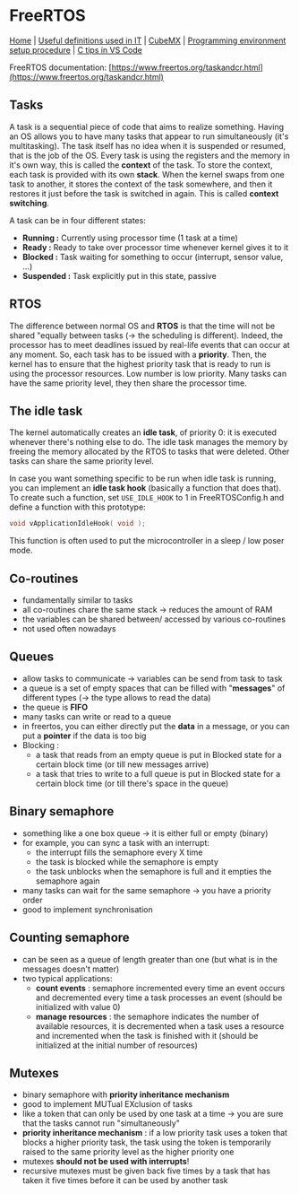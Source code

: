 # FreeRTOS

[Home](../../README.md) | [Useful definitions used in IT](../general/theory.md) | [CubeMX](./cubeMX.md) | [Programming environment setup procedure](./environmentSetup.md) | [C tips in VS Code](./c.md)

FreeRTOS documentation: [https://www.freertos.org/taskandcr.html](https://www.freertos.org/taskandcr.html)

## Tasks

A task is a sequential piece of code that aims to realize something. Having an OS allows you to have many tasks that appear to run simultaneously (it's multitasking). The task itself has no idea when it is suspended or resumed, that is the job of the OS. Every task is using the registers and the memory in it's own way, this is called the **context** of the task. To store the context, each task is provided with its own **stack**. When the kernel swaps from one task to another, it stores the context of the task somewhere, and then it restores it just before the task is switched in again. This is called **context switching**.

A task can be in four different states:
- **Running :** Currently using processor time (1 task at a time)
- **Ready :** Ready to take over processor time whenever kernel gives it to it
- **Blocked :** Task waiting for something to occur (interrupt, sensor value, ...)
- **Suspended :** Task explicitly put in this state, passive

## RTOS

The difference between normal OS and **RTOS** is that the time will not be shared "equally between tasks (-> the scheduling is different). Indeed, the processor has to meet deadlines issued by real-life events that can occur at any moment. So, each task has to be issued with a **priority**. Then, the kernel has to ensure that the highest priority task that is ready to run is using the processor resources. Low number is low priority.  Many tasks can have the same priority level, they then share the processor time.

## The idle task

The kernel automatically creates an **idle task**, of priority 0: it is executed whenever there's nothing else to do. The idle task manages the memory by freeing the memory allocated by the RTOS to tasks that were deleted. Other tasks can share the same priority level.

In case you want something specific to be run when idle task is running, you can implement an **idle task hook** (basically a function that does that). To create such a function, set `USE_IDLE_HOOK` to 1 in FreeRTOSConfig.h and define a function with this prototype:

```C
void vApplicationIdleHook( void );
```

This function is often used to put the microcontroller in a sleep / low poser mode.

## Co-routines

- fundamentally similar to tasks
- all co-routines chare the same stack -> reduces the amount of RAM
- the variables can be shared between/ accessed by various co-routines
- not used often nowadays

## Queues

- allow tasks to communicate -> variables can be send from task to task
- a queue is a set of empty spaces that can be filled with "**messages**" of different types (-> the type allows to read the data)
- the queue is **FIFO**
- many tasks can write or read to a queue
- in freertos, you can either directly put the **data** in a message, or you can put a **pointer** if the data is too big
- Blocking :
  - a task that reads from an empty queue is put in Blocked state for a certain block time (or till new messages arrive)
  - a task that tries to write to a full queue is put in Blocked state for a certain block time (or till there's space in the queue)

## Binary semaphore

- something like a one box queue -> it is either full or empty (binary)
- for example, you can sync a task with an interrupt:
  - the interrupt fills the semaphore every X time
  - the task is blocked while the semaphore is empty
  - the task unblocks when the semaphore is full and it empties the semaphore again
- many tasks can wait for the same semaphore -> you have a priority order
- good to implement synchronisation

## Counting semaphore

- can be seen as a queue of length greater than one (but what is in the messages doesn't matter)
- two typical applications:
  - **count events** : semaphore incremented every time an event occurs and decremented every time a task processes an event (should be initialized with value 0)
  - **manage resources** : the semaphore indicates the number of available resources, it is decremented when a task uses a resource and incremented when the task is finished with it (should be initialized at the initial number of resources)

## Mutexes

- binary semaphore with **priority inheritance mechanism**
- good to implement MUTual EXclusion of tasks
- like a token that can only be used by one task at a time -> you are sure that the tasks cannot run "simultaneously"
- **priority inheritance mechanism** : if a low priority task uses a token that blocks a higher priority task, the task using the token is temporarily raised to the same priority level as the higher priority one
- mutexes **should not be used with interrupts**!
- recursive mutexes must be given back five times by a task that has taken it five times before it can be used by another task
